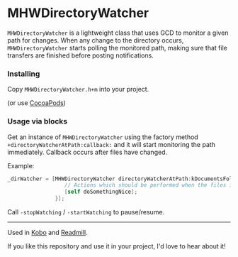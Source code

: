 # MHWDirectoryWatcher
`MHWDirectoryWatcher` is a lightweight class that uses GCD to monitor a given path for changes.
When any change to the directory occurs, `MHWDirectoryWatcher` starts polling the monitored path, making sure that file transfers are finished before posting notifications.

### Installing
Copy `MHWDirectoryWatcher.h+m` into your project.

(or use [CocoaPods](http://cocoapods.org))

### Usage via blocks
Get an instance of `MHWDirectoryWatcher` using the factory method `+directoryWatcherAtPath:callback:` and it will start monitoring the path immediately. Callback occurs after files have changed.

Example:

```objective-c
_dirWatcher = [MHWDirectoryWatcher directoryWatcherAtPath:kDocumentsFolder callback:^{
                  // Actions which should be performed when the files in the directory 
                  [self doSomethingNice];
        	   }];

```

Call `-stopWatching` / `-startWatching` to pause/resume.

---

Used in [Kobo](https://itunes.apple.com/se/app/kobo-books/id301259483?l=en&mt=8) and [Readmill](https://itunes.apple.com/se/app/readmill-book-reader-for-epub/id438032664?l=en&mt=8). 

If you like this repository and use it in your project, I'd love to hear about it!
